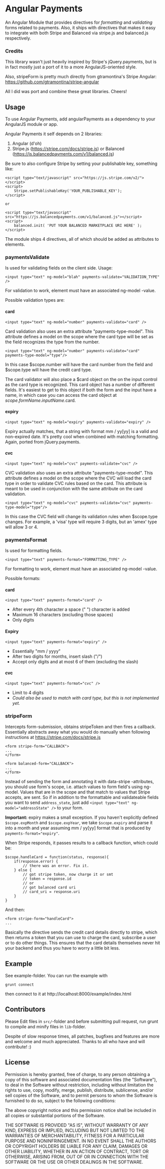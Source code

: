 # Angular Payments

An Angular Module that provides directives for *formatting* and *validating* forms related to payments. Also, it ships with directives that makes it easy to integrate with both Stripe and Balanced via stripe.js and balanced.js respectively.

### Credits

This library wasn't just heavily inspired by Stripe's jQuery.payments, but is in fact mostly just a port of it to a more AngularJS-oriented style.

Also, stripeForm is pretty much directly from gtramontina's Stripe Angular: https://github.com/gtramontina/stripe-angular

All I did was port and combine these great libraries. Cheers!

## Usage

To use Angular Payments, add angularPayments as a dependency to your AngularJS module or app.

Angular Payments it self depends on 2 libraries:

1. Angular (d'oh)
2. Stripe.js (https://stripe.com/docs/stripe.js) or Balanced (https://js.balancedpayments.com/v1/balanced.js)

Be sure to also configure Stripe by setting your publishable key, something like:

	<script type="text/javascript" src="https://js.stripe.com/v2/"></script>
	<script>
		Stripe.setPublishableKey('YOUR_PUBLISHABLE_KEY');
	</script>
	
	or
	
	<script type="text/javascript" src="https://js.balancedpayments.com/v1/balanced.js"></script>
    <script>
		balanced.init( 'PUT YOUR BALANCED MARKETPLACE URI HERE' );
	</script>

The module ships 4 directives, all of which should be added as attributes to elements. 

### paymentsValidate

Is used for validating fields on the client side. Usage:

	<input type="text" ng-model="blah" payments-validate="VALIDATION_TYPE" />

For validation to work, element must have an associated ng-model -value.

Possible validation types are:


#### card

	<input type="text" ng-model="number" payments-validate="card" />
	
Card validation also uses an extra attribute "payments-type-model". This attribute defines a model on the scope where the card type will be set as the field recognizes the type from the number.

	<input type="text" ng-model="number" payments-validate="card" payments-type-model="type"/>
	
In this case $scope.number will have the card number from the field and $scope.type will have the credit card type.

The card validator will also place a $card object on the on the input control as the card type is recognized.  This card object has a number of different fields.  It's easiest to get to this object if both the form and the input have a name, in which case you can access the card object at $scope.formName.inputName.$card.

#### expiry

	<input type="text" ng-model="expiry" payments-validate="expiry" />

Expiry actually matches, that a string with format mm / yy[yy] is a valid and non-expired date. It's pretty cool when combined with matching formatting. Again, ported from jQuery.payments.

#### cvc

	<input type="text" ng-model="cvc" payments-validate="cvc" />
	
CVC validation also uses an extra attribute "payments-type-model". This attribute defines a model on the scope where the CVC will load the card type in order to validate CVC rules based on the card.  This attribute is meant to be used in conjunction with the same attribute on the card validation.

	<input type="text" ng-model="cvc" payments-validate="cvc" payments-type-model="type"/>
	
In this case the CVC field will change its validation rules when $scope.type changes.  For example, a 'visa' type will require 3 digits, but an 'amex' type will allow 3 or 4.

### paymentsFormat

Is used for formatting fields.

	<input type="text" payments-format="FORMATTING_TYPE" />
	
For formatting to work, element must have an associated ng-model -value.

Possible formats:

#### card

	<input type="text" payments-format="card" />

- After every 4th character a space (" ") character is added
- Maximum 16 characters (excluding those spaces)
- Only digits

#### Expiry

	<input type="text" payments-format="expiry" />

- Essentially "mm / yyyy"
- After two digits for months, insert slash ("/")
- Accept only digits and at most 6 of them (excluding the slash)

#### cvc

	<input type="text" payments-format="cvc" />

- Limit to 4 digits
- *Could also be used to match with card type, but this is not implemented yet.*

### stripeForm

Intercepts form-submission, obtains stripeToken and then fires a callback. Essentially abstracts away what you would do manually when following instructions at https://stripe.com/docs/stripe.js

	<form stripe-form="CALLBACK"> 
	...
	</form>
	
	<form balanced-form="CALLBACK"> 
	...
	</form>
	
	

Instead of sending the form and annotating it with data-stripe -attributes, you should use form's scope, i.e. attach values to form field's using ng-model. Values that are in the scope and that match to values that Stripe accepts, are sent. So if in addition to the formattable and validateable fields you want to send `address_state`, just add `<input type="text" ng-model="addressState" />` to your form.

**Important:** expiry makes a small exception. If you haven't explicitly defined `$scope.expMonth` and `$scope.expYear`, we take `$scope.expiry` and parse it into a month and year assuming mm / yy[yy] format that is produced by `payments-format="expiry"`.

When Stripe responds, it passes results to a callback function, which could be:

	$scope.handleCard = function(status, response){
		if(response.error) {
			// there was an error. Fix it.
		} else {
			// got stripe token, now charge it or smt
			// token = response.id
			// or
			// got balanced card uri
			// card_uri = response.uri
		}
	}
	
	

And then:

	<form stripe-form="handleCard">
	...

Basically the directive sends the credit card details directly to stripe, which then returns a token that you can use to charge the card, subscribe a user or to do other things. This ensures that the card details themselves never hit your backend and thus you have to worry a little bit less.


## Example

See example-folder. You can run the example with

	grunt connect
	
then connect to it at http://localhost:8000/example/index.html


## Contributors

Please Edit files in `src/`-folder and before submitting pull request, run grunt to compile and minify files in `lib`-folder.

Despite of slow response times, all patches, bugfixes and features are more and welcome and much appreciated. Thanks to all who have and will contribute! :)

## License 

Permission is hereby granted, free of charge, to any person obtaining a copy of this software and associated documentation files (the "Software"), to deal in the Software without restriction, including without limitation the rights to use, copy, modify, merge, publish, distribute, sublicense, and/or sell copies of the Software, and to permit persons to whom the Software is furnished to do so, subject to
the following conditions:

The above copyright notice and this permission notice shall be included in all copies or substantial portions of the Software.

THE SOFTWARE IS PROVIDED "AS IS", WITHOUT WARRANTY OF ANY KIND, EXPRESS OR IMPLIED, INCLUDING BUT NOT LIMITED TO THE WARRANTIES OF MERCHANTABILITY, FITNESS FOR A PARTICULAR PURPOSE AND NONINFRINGEMENT. IN NO EVENT SHALL THE AUTHORS OR COPYRIGHT HOLDERS BE LIABLE FOR ANY CLAIM, DAMAGES OR OTHER LIABILITY, WHETHER IN AN ACTION OF CONTRACT, TORT OR OTHERWISE, ARISING FROM, OUT OF OR IN CONNECTION WITH THE SOFTWARE OR THE USE OR OTHER DEALINGS IN THE SOFTWARE.



